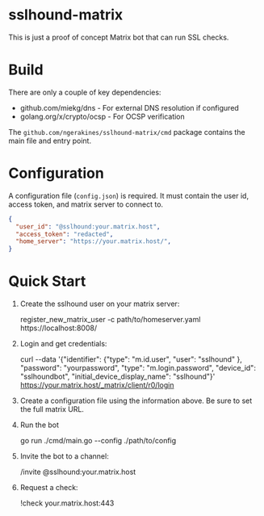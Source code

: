 # sslhound-matrix

This is just a proof of concept Matrix bot that can run SSL checks.

# Build

There are only a couple of key dependencies:

* github.com/miekg/dns - For external DNS resolution if configured
* golang.org/x/crypto/ocsp - For OCSP verification

The `github.com/ngerakines/sslhound-matrix/cmd` package contains the main file and entry point.

# Configuration

A configuration file (`config.json`) is required. It must contain the user id, access token, and matrix server to connect to.

```json
{
  "user_id": "@sslhound:your.matrix.host",
  "access_token": "redacted",
  "home_server": "https://your.matrix.host/",
}
```

# Quick Start

1. Create the sslhound user on your matrix server:
   
   register_new_matrix_user -c path/to/homeserver.yaml https://localhost:8008/

2. Login and get credentials:
   
   curl --data '{"identifier": {"type": "m.id.user", "user": "sslhound" }, "password": "yourpassword", "type": "m.login.password", "device_id": "sslhoundbot", "initial_device_display_name": "sslhound"}' https://your.matrix.host/_matrix/client/r0/login

3. Create a configuration file using the information above. Be sure to set the full matrix URL.
4. Run the bot
   
   go run ./cmd/main.go --config ./path/to/config

5. Invite the bot to a channel:
   
   /invite @sslhound:your.matrix.host
6. Request a check:
   
   !check your.matrix.host:443